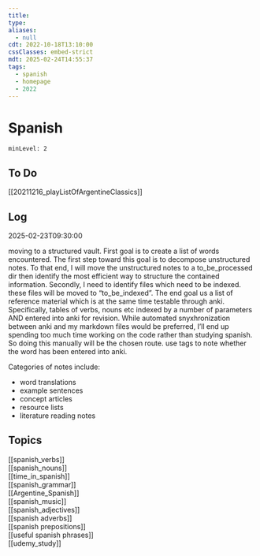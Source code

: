 ```yaml
---
title: 
type:
aliases:
  - null
cdt: 2022-10-18T13:10:00
cssClasses: embed-strict
mdt: 2025-02-24T14:55:37
tags:
  - spanish
  - homepage
  - 2022
---
```


# Spanish

```toc
minLevel: 2
```

## To Do

[[20211216_playListOfArgentineClassics]]

## Log

2025-02-23T09:30:00

moving to a structured vault. First goal is to create a list of words encountered. The first step toward this goal is to decompose unstructured notes. To that end, I will move the unstructured notes to a to_be_processed dir then identify the most efficient way to structure the contained information. Secondly, I need to identify files which need to be indexed. these files will be moved to “to_be_indexed”. The end goal us a list of reference material which is at the same time testable through anki. Specifically, tables of verbs, nouns etc indexed by a number of parameters AND entered into anki for revision. While automated snyxhronization between anki and my markdown files would be preferred, I’ll end up spending too much time working on the code rather than studying spanish. So doing this manually will be the chosen route. use tags to note whether the word has been entered into anki.

Categories of notes include:

- word translations
- example sentences
- concept articles
- resource lists
- literature reading notes



## Topics

[[spanish_verbs]]  
[[spanish_nouns]]  
[[time_in_spanish]]  
[[spanish_grammar]]  
[[Argentine_Spanish]]  
[[spanish_music]]  
[[spanish_adjectives]]  
[[spanish adverbs]]  
[[spanish prepositions]]  
[[useful spanish phrases]]  
[[udemy_study]]

